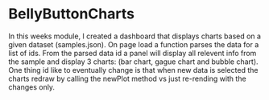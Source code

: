 # BellyButtonCharts
In this weeks module, I created a dashboard that displays charts based on a given dataset (samples.json). On page load a function parses the data for a list of ids. From the parsed data id a panel will display all relevent info from the sample and display 3 charts: (bar chart, gague chart and bubble chart). One thing id like to eventually change is that when new data is selected the charts redraw by calling the newPlot method vs just re-rending with the changes only.  

